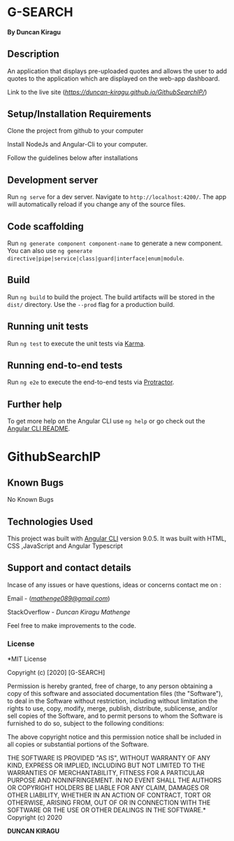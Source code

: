# G-SEARCH

#### By **Duncan Kiragu**


## Description

An application that displays pre-uploaded quotes and allows the user to add quotes to the application which are displayed on the web-app dashboard.


Link to the live site (*https://duncan-kiragu.github.io/GithubSearchIP/*)

## Setup/Installation Requirements
Clone the project from github to your computer


Install NodeJs and Angular-Cli to your computer.


Follow the guidelines below after installations

## Development server

Run `ng serve` for a dev server. Navigate to `http://localhost:4200/`. The app will automatically reload if you change any of the source files.

## Code scaffolding

Run `ng generate component component-name` to generate a new component. You can also use `ng generate directive|pipe|service|class|guard|interface|enum|module`.

## Build

Run `ng build` to build the project. The build artifacts will be stored in the `dist/` directory. Use the `--prod` flag for a production build.

## Running unit tests

Run `ng test` to execute the unit tests via [Karma](https://karma-runner.github.io).

## Running end-to-end tests

Run `ng e2e` to execute the end-to-end tests via [Protractor](http://www.protractortest.org/).

## Further help

To get more help on the Angular CLI use `ng help` or go check out the [Angular CLI README](https://github.com/angular/angular-cli/blob/master/README.md).
# GithubSearchIP


## Known Bugs
No Known Bugs

## Technologies Used
This project was built with [Angular CLI](https://github.com/angular/angular-cli) version 9.0.5.
It was built with HTML, CSS ,JavaScript and Angular Typescript

## Support and contact details
Incase of any issues or have questions, ideas or concerns contact me on :


Email - (*mathenge089@gmail.com*)


StackOverflow - *Duncan Kiragu Mathenge*


Feel free to make improvements to the code. 

### License
*MIT License

Copyright (c) [2020] [G-SEARCH]

Permission is hereby granted, free of charge, to any person obtaining a copy
of this software and associated documentation files (the "Software"), to deal
in the Software without restriction, including without limitation the rights
to use, copy, modify, merge, publish, distribute, sublicense, and/or sell
copies of the Software, and to permit persons to whom the Software is
furnished to do so, subject to the following conditions:

The above copyright notice and this permission notice shall be included in all
copies or substantial portions of the Software.

THE SOFTWARE IS PROVIDED "AS IS", WITHOUT WARRANTY OF ANY KIND, EXPRESS OR
IMPLIED, INCLUDING BUT NOT LIMITED TO THE WARRANTIES OF MERCHANTABILITY,
FITNESS FOR A PARTICULAR PURPOSE AND NONINFRINGEMENT. IN NO EVENT SHALL THE
AUTHORS OR COPYRIGHT HOLDERS BE LIABLE FOR ANY CLAIM, DAMAGES OR OTHER
LIABILITY, WHETHER IN AN ACTION OF CONTRACT, TORT OR OTHERWISE, ARISING FROM,
OUT OF OR IN CONNECTION WITH THE SOFTWARE OR THE USE OR OTHER DEALINGS IN THE
SOFTWARE.*
Copyright (c) 2020 

**DUNCAN KIRAGU**
